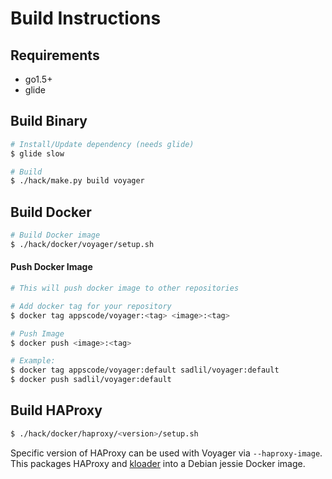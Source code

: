 # Build Instructions

## Requirements
- go1.5+
- glide

## Build Binary
```sh
# Install/Update dependency (needs glide)
$ glide slow

# Build
$ ./hack/make.py build voyager
```

## Build Docker
```sh
# Build Docker image
$ ./hack/docker/voyager/setup.sh
```

#### Push Docker Image
```sh
# This will push docker image to other repositories

# Add docker tag for your repository
$ docker tag appscode/voyager:<tag> <image>:<tag>

# Push Image
$ docker push <image>:<tag>

# Example:
$ docker tag appscode/voyager:default sadlil/voyager:default
$ docker push sadlil/voyager:default
```

## Build HAProxy
```sh
$ ./hack/docker/haproxy/<version>/setup.sh
```
Specific version of HAProxy can be used with Voyager via `--haproxy-image`. This packages HAProxy and [kloader](https://github.com/appscode/kloader) into a Debian jessie Docker image.
